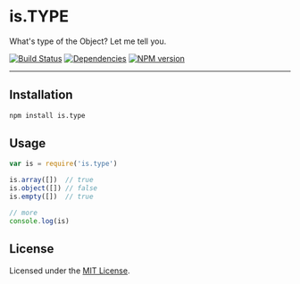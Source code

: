 # is.TYPE

What's type of the Object? Let me tell you.

[![Build Status](https://api.travis-ci.org/jsw0528/is.type.png)](http://travis-ci.org/jsw0528/is.type)
[![Dependencies](https://david-dm.org/jsw0528/is.type.png)](https://david-dm.org/jsw0528/is.type)
[![NPM version](https://badge.fury.io/js/is.type.png)](http://badge.fury.io/js/is.type)

---

## Installation

```sh
npm install is.type
```

## Usage

```js
var is = require('is.type')

is.array([])  // true
is.object([]) // false
is.empty([])  // true

// more
console.log(is)
```

## License

Licensed under the [MIT License](http://www.opensource.org/licenses/mit-license.php).
